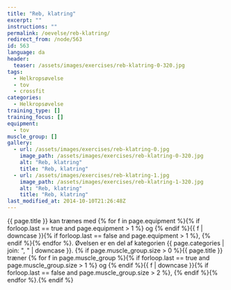 ```yaml
---
title: "Reb, klatring"
excerpt: ""
instructions: ""
permalink: /oevelse/reb-klatring/
redirect_from: /node/563
id: 563
language: da
header:
  teaser: /assets/images/exercises/reb-klatring-0-320.jpg
tags:
  - Helkropsøvelse
  - tov
  - crossfit
categories:
  - Helkropsøvelse
training_type: []
training_focus: []
equipment:
  - tov
muscle_group: []
gallery:
  - url: /assets/images/exercises/reb-klatring-0.jpg
    image_path: /assets/images/exercises/reb-klatring-0-320.jpg
    alt: "Reb, klatring"
    title: "Reb, klatring"
  - url: /assets/images/exercises/reb-klatring-1.jpg
    image_path: /assets/images/exercises/reb-klatring-1-320.jpg
    alt: "Reb, klatring"
    title: "Reb, klatring"
last_modified_at: 2014-10-10T21:26:48Z
---
```


{{ page.title }} kan trænes med {% for f in page.equipment %}{% if forloop.last == true and page.equipment > 1 %} og {% endif %}{{ f | downcase  }}{% if forloop.last == false and page.equipment > 1 %}, {% endif %}{% endfor %}. Øvelsen er en del af kategorien {{ page.categories | join: ", " | downcase }}. {% if page.muscle_group.size > 0 %}{{ page.title }} træner {% for f in page.muscle_group %}{% if forloop.last == true and page.muscle_group.size > 1 %} og {% endif %}{{ f | downcase }}{% if forloop.last == false and page.muscle_group.size > 2 %}, {% endif %}{% endfor %}.{% endif %}
